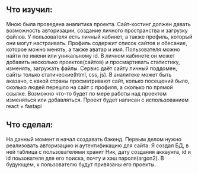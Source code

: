## Что изучил:
Мною была проведена аналитика проекта. Сайт-хостинг должен давать возможность авторизации, создание личного пространства и загрузку файлов. У пользователя есть личный кабинет, а также профиль, который они могут настраивать. Профиль содержит список сайтов и обесание, которое можно менять, а также аватар и имя. Пользователя можно найти по имени или уникальному id. В личном кабинете он может добавить несколько проектов(сайтов) и просмартивать статистику, изменять, загружать файлы. Сервис даёт сайту личный поддомен, сайты только статические(html, css, js). В аналитеке может быть аказано, с какой страны просматривают сайт, колько посещений было, сколько людей перешло на сайт с профиля, а сколько по прямой ссылке. 
Возможно что-то будет по мере работы над проектом изменяться или добавляться. Проект будет написан с использованием react + fastapi

## Что сделал:
На данный момент я начал создавать бэкенд. Первым делом нужно реализовать авторизацию и аутентификацию для сайта. Я создал БД, в ней таблица с пользователями хранит Ник, дату создания аккаунта, id и id поьзователя для его поиска, почту и хэш пароля(argon2). В будующем, к пользователю будут привязаны его проекты.